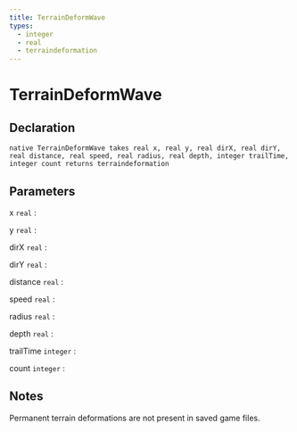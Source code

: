 ```yaml
---
title: TerrainDeformWave
types:
  - integer
  - real
  - terraindeformation
---
```


# TerrainDeformWave

## Declaration

```jass
native TerrainDeformWave takes real x, real y, real dirX, real dirY, real distance, real speed, real radius, real depth, integer trailTime, integer count returns terraindeformation
```

## Parameters
x `real`
: 

y `real`
: 

dirX `real`
: 

dirY `real`
: 

distance `real`
: 

speed `real`
: 

radius `real`
: 

depth `real`
: 

trailTime `integer`
: 

count `integer`
: 

## Notes 
Permanent terrain deformations are not present in saved game files.
